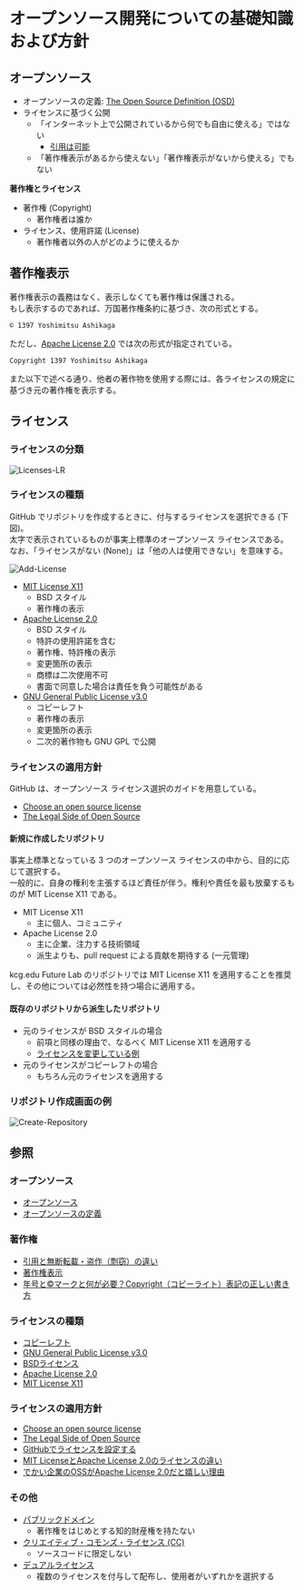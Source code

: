 # オープンソース開発についての基礎知識および方針

## オープンソース
- オープンソースの定義: [The Open Source Definition (OSD)](https://ja.wikipedia.org/wiki/%E3%82%AA%E3%83%BC%E3%83%97%E3%83%B3%E3%82%BD%E3%83%BC%E3%82%B9%E3%81%AE%E5%AE%9A%E7%BE%A9)
- ライセンスに基づく公開
  - 「インターネット上で公開されているから何でも自由に使える」ではない
    - [引用は可能](http://www.n-seiryo.ac.jp/~usui/etc/copyright.html)
  - 「著作権表示があるから使えない」「著作権表示がないから使える」でもない

**著作権とライセンス**
- 著作権 (Copyright)
  - 著作権者は誰か
- ライセンス、使用許諾 (License)
  - 著作権者以外の人がどのように使えるか

## 著作権表示
著作権表示の義務はなく、表示しなくても著作権は保護される。  
もし表示するのであれば、万国著作権条約に基づき、次の形式とする。
```
© 1397 Yoshimitsu Ashikaga
```

ただし、[Apache License 2.0](https://ja.osdn.net/projects/opensource/wiki/licenses%2FApache_License_2.0) では次の形式が指定されている。
```
Copyright 1397 Yoshimitsu Ashikaga
```

また以下で述べる通り、他者の著作物を使用する際には、各ライセンスの規定に基づき元の著作権を表示する。

## ライセンス
### ライセンスの分類
![Licenses-LR](Licenses-LR.png)

### ライセンスの種類
GitHub でリポジトリを作成するときに、付与するライセンスを選択できる (下図)。  
太字で表示されているものが事実上標準のオープンソース ライセンスである。  
なお、「ライセンスがない (None)」は「他の人は使用できない」を意味する。

![Add-License](Add-License.png)

- [MIT License X11](https://ja.osdn.net/projects/opensource/wiki/licenses/MIT_license)
  - BSD スタイル
  - 著作権の表示
- [Apache License 2.0](https://ja.osdn.net/projects/opensource/wiki/licenses%2FApache_License_2.0)
  - BSD スタイル
  - 特許の使用許諾を含む
  - 著作権、特許権の表示
  - 変更箇所の表示
  - 商標は二次使用不可
  - 書面で同意した場合は責任を負う可能性がある
- [GNU General Public License v3.0](https://mag.osdn.jp/07/09/02/130237)
  - コピーレフト
  - 著作権の表示
  - 変更箇所の表示
  - 二次的著作物も GNU GPL で公開

### ライセンスの適用方針
GitHub は、オープンソース ライセンス選択のガイドを用意している。
- [Choose an open source license](https://choosealicense.com/)
- [The Legal Side of Open Source](https://opensource.guide/legal/)

#### 新規に作成したリポジトリ
事実上標準となっている 3 つのオープンソース ライセンスの中から、目的に応じて選択する。  
一般的に、自身の権利を主張するほど責任が伴う。権利や責任を最も放棄するものが MIT License X11 である。
- MIT License X11
  - 主に個人、コミュニティ
- Apache License 2.0
  - 主に企業、注力する技術領域
  - 派生よりも、pull request による貢献を期待する (一元管理)

kcg.edu Future Lab のリポジトリでは MIT License X11 を適用することを推奨し、その他については必然性を持つ場合に適用する。

#### 既存のリポジトリから派生したリポジトリ
- 元のライセンスが BSD スタイルの場合
  - 前項と同様の理由で、なるべく MIT License X11 を適用する
  - [ライセンスを変更している例](https://github.com/sakapon/felicalib-remodeled/blob/master/LICENSE)
- 元のライセンスがコピーレフトの場合
  - もちろん元のライセンスを適用する

### リポジトリ作成画面の例
![Create-Repository](Create-Repository.png)

## 参照

### オープンソース
- [オープンソース](https://ja.wikipedia.org/wiki/%E3%82%AA%E3%83%BC%E3%83%97%E3%83%B3%E3%82%BD%E3%83%BC%E3%82%B9)
- [オープンソースの定義](https://ja.wikipedia.org/wiki/%E3%82%AA%E3%83%BC%E3%83%97%E3%83%B3%E3%82%BD%E3%83%BC%E3%82%B9%E3%81%AE%E5%AE%9A%E7%BE%A9)

### 著作権
- [引用と無断転載・盗作（剽窃）の違い](http://www.n-seiryo.ac.jp/~usui/etc/copyright.html)
- [著作権表示](https://ja.wikipedia.org/wiki/%E8%91%97%E4%BD%9C%E6%A8%A9%E8%A1%A8%E7%A4%BA)
- [年号と©マークと何が必要？Copyright（コピーライト）表記の正しい書き方](https://liginc.co.jp/designer/archives/11313)

### ライセンスの種類
- [コピーレフト](https://ja.wikipedia.org/wiki/%E3%82%B3%E3%83%94%E3%83%BC%E3%83%AC%E3%83%95%E3%83%88)
- [GNU General Public License v3.0](https://mag.osdn.jp/07/09/02/130237)
- [BSDライセンス](https://ja.wikipedia.org/wiki/BSD%E3%83%A9%E3%82%A4%E3%82%BB%E3%83%B3%E3%82%B9)
- [Apache License 2.0](https://ja.osdn.net/projects/opensource/wiki/licenses%2FApache_License_2.0)
- [MIT License X11](https://ja.osdn.net/projects/opensource/wiki/licenses/MIT_license)

### ライセンスの適用方針
- [Choose an open source license](https://choosealicense.com/)
- [The Legal Side of Open Source](https://opensource.guide/legal/)
- [GitHubでライセンスを設定する](https://qiita.com/shibukk/items/67ad0a5eda5a94e5c032)
- [MIT LicenseとApache License 2.0のライセンスの違い](http://memomo2.blogspot.jp/2016/02/mit-licensapache-license-20.html)
- [でかい企業のOSSがApache License 2.0だと嬉しい理由](http://d.hatena.ne.jp/nishiohirokazu/20140221/1392962370)

### その他
- [パブリックドメイン](https://ja.wikipedia.org/wiki/%E3%83%91%E3%83%96%E3%83%AA%E3%83%83%E3%82%AF%E3%83%89%E3%83%A1%E3%82%A4%E3%83%B3)
  - 著作権をはじめとする知的財産権を持たない
- [クリエイティブ・コモンズ・ライセンス (CC)](https://creativecommons.jp/licenses/)
  - ソースコードに限定しない
- [デュアルライセンス](https://ja.wikipedia.org/wiki/%E3%83%87%E3%83%A5%E3%82%A2%E3%83%AB%E3%83%A9%E3%82%A4%E3%82%BB%E3%83%B3%E3%82%B9)
  - 複数のライセンスを付与して配布し、使用者がいずれかを選択する
